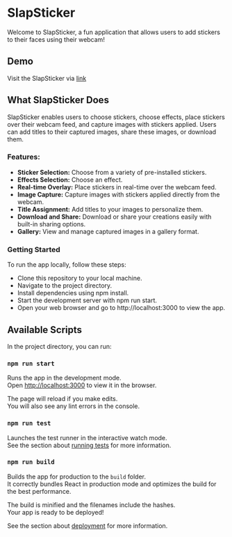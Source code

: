 # SlapSticker

Welcome to SlapSticker, a fun application that allows users to add stickers to their faces using their webcam!

## Demo

Visit the SlapSticker via [link](https://slap-sticker-mk-irina.netlify.app/)

## What SlapSticker Does

SlapSticker enables users to choose stickers, choose effects, place stickers over their webcam feed, and capture images with stickers applied. Users can add titles to their captured images, share these images, or download them.

### Features:

- **Sticker Selection:** Choose from a variety of pre-installed stickers.
- **Effects Selection:** Choose an effect.
- **Real-time Overlay:** Place stickers in real-time over the webcam feed.
- **Image Capture:** Capture images with stickers applied directly from the webcam.
- **Title Assignment:** Add titles to your images to personalize them.
- **Download and Share:** Download or share your creations easily with built-in sharing options.
- **Gallery:** View and manage captured images in a gallery format.

### Getting Started

To run the app locally, follow these steps:

- Clone this repository to your local machine.
- Navigate to the project directory.
- Install dependencies using npm install.
- Start the development server with npm run start.
- Open your web browser and go to http://localhost:3000 to view the app.

## Available Scripts

In the project directory, you can run:

### `npm run start`

Runs the app in the development mode.\
Open [http://localhost:3000](http://localhost:3000) to view it in the browser.

The page will reload if you make edits.\
You will also see any lint errors in the console.

### `npm run test`

Launches the test runner in the interactive watch mode.\
See the section about [running tests](https://facebook.github.io/create-react-app/docs/running-tests) for more information.

### `npm run build`

Builds the app for production to the `build` folder.\
It correctly bundles React in production mode and optimizes the build for the best performance.

The build is minified and the filenames include the hashes.\
Your app is ready to be deployed!

See the section about [deployment](https://facebook.github.io/create-react-app/docs/deployment) for more information.
